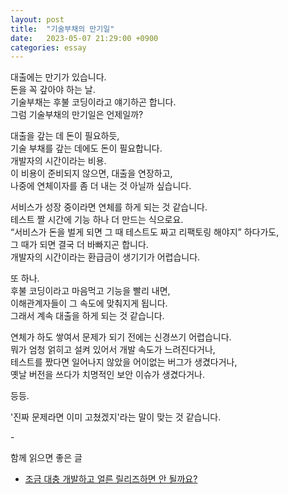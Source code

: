 ```yaml
---
layout: post
title:  "기술부채의 만기일"
date:   2023-05-07 21:29:00 +0900
categories: essay
---
```


대출에는 만기가 있습니다.  
돈을 꼭 갚아야 하는 날.  
기술부채는 후불 코딩이라고 얘기하곤 합니다.  
그럼 기술부채의 만기일은 언제일까?

대출을 갚는 데 돈이 필요하듯,  
기술 부채를 갚는 데에도 돈이 필요합니다.  
개발자의 시간이라는 비용.  
이 비용이 준비되지 않으면, 대출을 연장하고,  
나중에 연체이자를 좀 더 내는 것 아닐까 싶습니다.

서비스가 성장 중이라면 연체를 하게 되는 것 같습니다.  
테스트 짤 시간에 기능 하나 더 만드는 식으로요.  
“서비스가 돈을 벌게 되면 그 때 테스트도 짜고 리팩토링 해야지” 하다가도,  
그 때가 되면 결국 더 바빠지곤 합니다.  
개발자의 시간이라는 환급금이 생기기가 어렵습니다.

또 하나.  
후불 코딩이라고 마음먹고 기능을 빨리 내면,  
이해관계자들이 그 속도에 맞춰지게 됩니다.  
그래서 계속 대출을 하게 되는 것 같습니다.  

연체가 하도 쌓여서 문제가 되기 전에는 신경쓰기 어렵습니다.  
뭐가 엄청 얽히고 설켜 있어서 개발 속도가 느려진다거나,  
테스트를 짰다면 일어나지 않았을 어이없는 버그가 생겼다거나,  
옛날 버전을 쓰다가 치명적인 보안 이슈가 생겼다거나.

등등.

'진짜 문제라면 이미 고쳤겠지'라는 말이 맞는 것 같습니다.

\-

함께 읽으면 좋은 글

- [조금 대충 개발하고 얼른 릴리즈하면 안 될까요?](/essay/2023/04/14/engineering-roughly.html)
